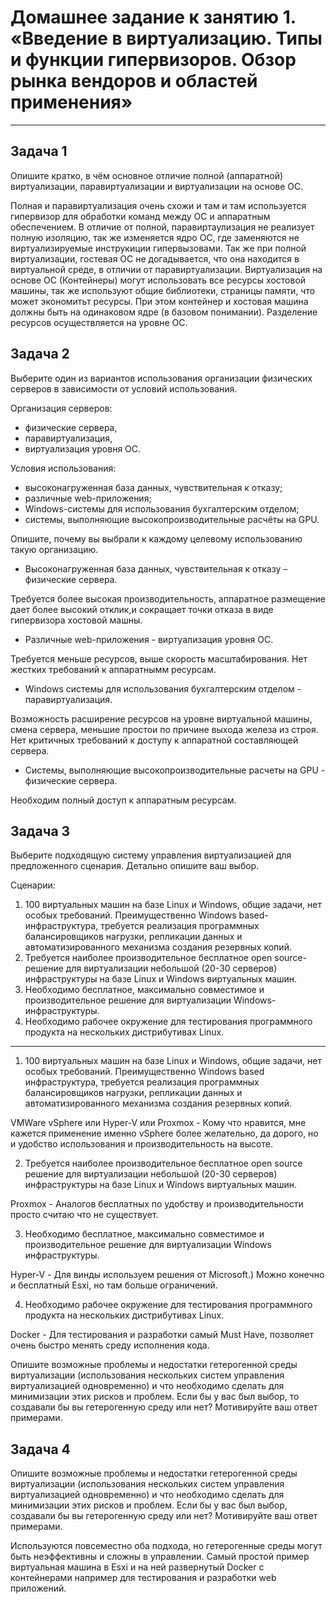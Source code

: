 
# Домашнее задание к занятию 1.  «Введение в виртуализацию. Типы и функции гипервизоров. Обзор рынка вендоров и областей применения»

---

## Задача 1

Опишите кратко, в чём основное отличие полной (аппаратной) виртуализации, паравиртуализации и виртуализации на основе ОС.

Полная и паравиртуализация очень схожи и там и там используется гипервизор для обработки команд между ОС и аппаратным обеспечением. В отличие от полной, паравиртаулизация не реализует полную изоляцию, так же изменяется ядро ОС, где заменяются не виртуализируемые инструкиции гипервызовами. Так же при полной виртуализации, гостевая ОС не догадывается, что она находится в виртуальной среде, в отличии от паравиртуализации. Виртуализация на основе ОС (Контейнеры) могут использовать все ресурсы хостовой машины, так же используют общие библиотеки, страницы памяти, что может экономитьт ресурсы. При этом контейнер и хостовая машина должны быть на одинаковом ядре (в базовом понимании). Разделение ресурсов осуществляется на уровне ОС.

## Задача 2

Выберите один из вариантов использования организации физических серверов в зависимости от условий использования.

Организация серверов:

- физические сервера,
- паравиртуализация,
- виртуализация уровня ОС.

Условия использования:

- высоконагруженная база данных, чувствительная к отказу;
- различные web-приложения;
- Windows-системы для использования бухгалтерским отделом;
- системы, выполняющие высокопроизводительные расчёты на GPU.

Опишите, почему вы выбрали к каждому целевому использованию такую организацию.

- Высоконагруженная база данных, чувствительная к отказу – физические сервера.

 Требуется более высокая производительность, аппаратное размещение дает более высокий отклик,и сокращает точки отказа в виде гипервизора хостовой машны.

- Различные web-приложения - виртуализация уровня ОС.

 Требуется меньше ресурсов, выше скорость масштабирования. Нет жестких требований к аппаратнымм ресурсам.

- Windows системы для использования бухгалтерским отделом - паравиртуализация.

 Возможность расширение ресурсов на уровне виртуальной машины, смена сервера, меньшие простои по причине выхода железа из строя. Нет критичных требований к доступу к аппаратной составляющей сервера.

- Системы, выполняющие высокопроизводительные расчеты на GPU - физические сервера.

 Необходим полный доступ к аппаратным ресурсам.

## Задача 3

Выберите подходящую систему управления виртуализацией для предложенного сценария. Детально опишите ваш выбор.

Сценарии:

1. 100 виртуальных машин на базе Linux и Windows, общие задачи, нет особых требований. Преимущественно Windows based-инфраструктура, требуется реализация программных балансировщиков нагрузки, репликации данных и автоматизированного механизма создания резервных копий.
2. Требуется наиболее производительное бесплатное open source-решение для виртуализации небольшой (20-30 серверов) инфраструктуры на базе Linux и Windows виртуальных машин.
3. Необходимо бесплатное, максимально совместимое и производительное решение для виртуализации Windows-инфраструктуры.
4. Необходимо рабочее окружение для тестирования программного продукта на нескольких дистрибутивах Linux.

-------------------------------

1. 100 виртуальных машин на базе Linux и Windows, общие задачи, нет особых требований. Преимущественно Windows based инфраструктура, требуется реализация программных балансировщиков нагрузки, репликации данных и автоматизированного механизма создания резервных копий.

 VMWare vSphere или Hyper-V или Proxmox - Кому что нравится, мне кажется применение именно vSphere более желательно, да дорого, но и удобство использования и производительность на высоте.

2. Требуется наиболее производительное бесплатное open source решение для виртуализации небольшой (20-30 серверов) инфраструктуры на базе Linux и Windows виртуальных машин.

 Proxmox - Аналогов бесплатных по удобству и производительности просто считаю что не существует.

3. Необходимо бесплатное, максимально совместимое и производительное решение для виртуализации Windows инфраструктуры.

 Hyper-V - Для винды используем решения от Microsoft.) Можно конечно и бесплатный Esxi, но там больше ограничений.

4. Необходимо рабочее окружение для тестирования программного продукта на нескольких дистрибутивах Linux.

 Docker - Для тестирования и разработки самый Must Have, позволяет очень быстро менять среду исполнения кода.

Опишите возможные проблемы и недостатки гетерогенной среды виртуализации (использования нескольких систем управления виртуализацией одновременно) и что необходимо сделать для минимизации этих рисков и проблем. Если бы у вас был выбор, то создавали бы вы гетерогенную среду или нет? Мотивируйте ваш ответ примерами.

## Задача 4

Опишите возможные проблемы и недостатки гетерогенной среды виртуализации (использования нескольких систем управления виртуализацией одновременно) и что необходимо сделать для минимизации этих рисков и проблем. Если бы у вас был выбор, создавали бы вы гетерогенную среду или нет? Мотивируйте ваш ответ примерами.

Используются повсеместно оба подхода, но гетерогенные среды могут быть неэффективны и сложны в управлении. Самый простой пример виртуальная машина в Esxi и на ней развернутый Docker с контейнерами например для тестирования и разработки web приложений.